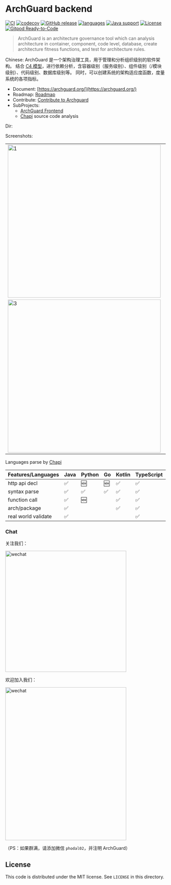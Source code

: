 # ArchGuard backend

[![CI](https://github.com/archguard/archguard/actions/workflows/ci.yaml/badge.svg)](https://github.com/archguard/archguard/actions/workflows/ci.yaml)
[![codecov](https://codecov.io/gh/archguard/archguard/branch/master/graph/badge.svg?token=QS5H866CWH)](https://codecov.io/gh/archguard/archguard)
[![GitHub release](https://img.shields.io/github/v/release/archguard/archguard?logo=git&logoColor=white)](https://github.com/archguard/archguard/releases)
[![languages](https://img.shields.io/badge/language-kotlin-blueviolet?logo=kotlin&logoColor=white)](https://www.kotlincn.net/)
[![Java support](https://img.shields.io/badge/Java-12+-green?logo=java&logoColor=white)](https://openjdk.java.net/)
[![License](https://img.shields.io/github/license/archguard/archguard?color=4D7A97&logo=opensourceinitiative&logoColor=white)](https://opensource.org/licenses/MIT)
[![Gitpod Ready-to-Code](https://img.shields.io/badge/Gitpod-ready--to--code-green?label=gitpod&logo=gitpod&logoColor=white)](https://gitpod.io/#https://github.com/archguard/archguard)

> ArchGuard is an architecture governance tool which can analysis architecture in container, component, code level, database, create architecture fitness functions, and test for architecture rules. 

Chinese: ArchGuard 是一个架构治理工具，用于管理和分析组织级别的软件架构。 结合 [C4 模型](https://c4model.com)，进行依赖分析，含容器级别（服务级别）、组件级别（/模块级别）、代码级别、数据库级别等。 
同时，可以创建系统的架构适应度函数，度量系统的各项指标。

- Document: [https://archguard.org/](https://archguard.org/)
- Roadmap: [Roadmap](https://github.com/archguard/archguard/discussions/5)
- Contribute: [Contribute to Archguard](https://archguard.org/contribution)
- SubProjects:
    - [ArchGuard Frontend](https://github.com/archguard/archguard-frontend)
    - [Chapi](https://github.com/modernizing/chapi) source code analysis

Dir:

Screenshots:

<table>
  <tr>
    <td><img src="https://archguard.org/assets/screenshots/archguard-20-overview.png"  alt="1" width = 480px /></td>
    <td><img src="https://archguard.org/assets/screenshots/archguard-20-apilist.png" alt="2" width = 480px /></td>
   </tr> 
   <tr>
      <td><img src="https://archguard.org/assets/screenshots/archguard-20-class.png" alt="3" width = 480px /></td>
      <td><img src="https://archguard.org/assets/screenshots/archguard-20-servicesmap.png" alt="4" width = 480px  /></td>
  </tr>
</table>

Languages parse by [Chapi](https://github.com/modernizing/chapi)

| Features/Languages  | Java | Python | Go  | Kotlin | TypeScript | C   | C#  | Scala | C++ |
|---------------------|------|--------|-----|--------|------------|-----|-----|-------|-----|
| http api decl       | ✅    | 🆕     | 🆕  | ✅      | ✅          | 🆕  | ✅   | 🆕    | 🆕  |
| syntax parse        | ✅    | ✅      | ✅   | ✅      | ✅          | 🆕  | ✅   | ✅     | 🆕  |
| function call       | ✅    | 🆕     |     | ✅      | ✅          |     |     |       |     |
| arch/package        | ✅    |        |     | ✅      | ✅          |     | ✅   | ✅     |     |
| real world validate | ✅    |        |     |        | ✅          |     |     |       |     |

### Chat

关注我们：

<img src="https://archguard.org/wechat.jpg" width="380" height="380" alt="wechat">

欢迎加入我们：

<img src="https://archguard.org/qrcode.jpg" width="380" height="480" alt="wechat">

（PS：如果群满，请添加微信 `phodal02`，并注明 ArchGuard）

License
---

This code is distributed under the MIT license. See `LICENSE` in this directory.
